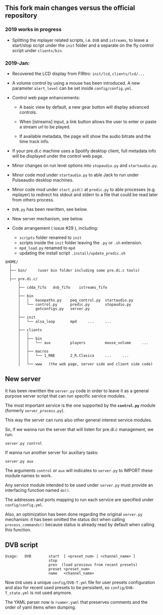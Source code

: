 ## This fork main changes versus the official repository

### 2019 works in progress

* Splitting the mplayer related scripts, i.e. `DVB` and `istreams`, to leave a start/stop script under the `init` folder and a separate on the fly control script under `clients/bin`.

### 2019-Jan:

* Recovered the LCD display from FIRtro: `init/lcd`, `clients/lcd/...`

* A volume control by using a mouse has been introduced. A new parameter `alert_level` can be set inside `config/config.yml`.

* Control web page enhancements:

   * A basic view by default, a new gear button will display advanced controls.

   * When [istreams] input, a link button allows the user to enter or paste a stream url to be played.

   * If available metadata, the page will show the audio bitrate and the time track info.

* If your pre.di.c machine uses a Spotify desktop client, full metadata info will be displayed under the control web page.

* Minor changes on run level options into `stopaudio.py` and `startaudio.py`.

* Minor code mod under `startaudio.py` to able Jack to run under Pulseaudio desktop machines.

* Minor code mod under `start_pid()` at `predic.py` to able processes (e.g. mplayer) to redirect his stdout and stderr to a file that could be read later from others process.

* `DVB.py` has been rewritten, see below.

* New server mechanism, see below.

* Code arrangement ( issue #29 ), including:

    * `scripts` folder renamed to `init`
    * scripts inside the `init` folder leaving the `.py` or `.sh` extension.
    * `mpd_load.py` renamed to `mpd`
    * updating the install script `.install/update_predic.sh`


```
$HOME/
  │    
  ├── bin/     (user bin folder including some pre.di.c tools)
  │    
  ├── pre.di.c/
      │
      ├── cdda_fifo   dvb_fifo    istreams_fifo
      │
      ├── bin
      │   │   basepaths.py    peq_control.py  startaudio.py
      │   └── control.py      predic.py       stopaudio.py
      │       getconfigs.py   server.py
      │
      ├── init
      │   └── alsa_loop       mpd     ...     ...
      │
      ├── clients
      │   │
      │   ├── bin
      │   │   └── aux         players         mouse_volume     ...
      │   │
      │   ├── macros
      │   │   └── 1_RNE       2_R.Clasica     ...     ...
      │   │
      │   └── www   (the web page, server side and client side code)
```

## New server

It has been rewritten the `server.py` code in order to leave it as a general purpose server script that can run specific service modules.

The most important service is the one supported by the **`control.py`** module (formerly `server_process.py`).

This way the server can runs also other general interest service modules.

So, if we wanna run the server that will listen for pre.di.c management, we run:

    server.py control

If wanna run another server for auxiliary tasks:

    server.py aux

The arguments `control` or `aux` will indicates to `server.py` to IMPORT these module names to work.

Any service module intended to be used under `server.py` must provide an interfacing function named `do()`.

The addresses and ports mapping to run each service are specified under `config/config.yml`.

Also, an optimization has been done regarding the original `server.py` mechanism: it has been omitted the status dict when calling `process_commands()` because status is already read by default when calling this function.

## DVB script

    Usage:   DVB        start  [ <preset_num> | <channel_name> ]
                        stop
                        prev  (load previous from recent presets)
                        preset <preset_num>
                        name   <channel_name>

Now `DVB` uses a unique `config/DVB-T.yml` file for user presets configuration and also for recent used presets to be persistent, so `config/DVB-T_state.yml` is not used anymore.

The YAML parser now is `ruamer.yaml` that preserves comments and the order of yaml items when dumping.

